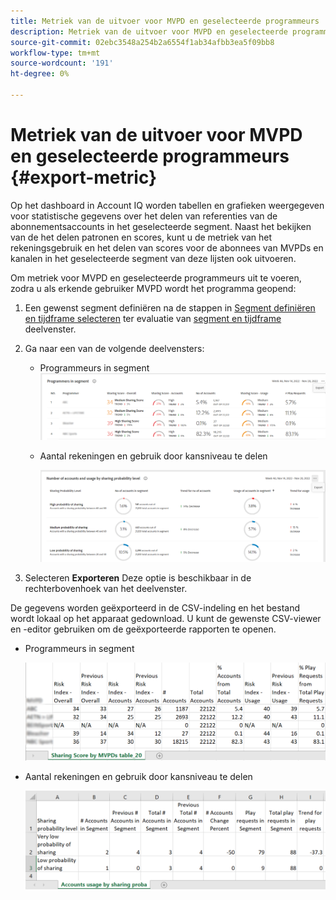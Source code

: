 ```yaml
---
title: Metriek van de uitvoer voor MVPD en geselecteerde programmeurs
description: Metriek van de uitvoer voor MVPD en geselecteerde programmeurs
source-git-commit: 02ebc3548a254b2a6554f1ab34afbb3ea5f09bb8
workflow-type: tm+mt
source-wordcount: '191'
ht-degree: 0%

---
```


# Metriek van de uitvoer voor MVPD en geselecteerde programmeurs {#export-metric}

Op het dashboard in Account IQ worden tabellen en grafieken weergegeven voor statistische gegevens over het delen van referenties van de abonnementsaccounts in het geselecteerde segment. Naast het bekijken van de het delen patronen en scores, kunt u de metriek van het rekeningsgebruik en het delen van scores voor de abonnees van MVPDs en kanalen in het geselecteerde segment van deze lijsten ook uitvoeren.

Om metriek voor MVPD en geselecteerde programmeurs uit te voeren, zodra u als erkende gebruiker MVPD wordt het programma geopend:

1. Een gewenst segment definiëren na de stappen in [Segment definiëren en tijdframe selecteren](/help/AccountIQ/howto-select-segment-timeframe.md) ter evaluatie van [segment en tijdframe](/help/AccountIQ/segments-timeframe.md) deelvenster.

1. Ga naar een van de volgende deelvensters:

   * Programmeurs in segment
     ![](assets/prog-segment-export-option.png)

   * Aantal rekeningen en gebruik door kansniveau te delen

     ![](assets/progr-usage-panel-export.png)

1. Selecteren **Exporteren** Deze optie is beschikbaar in de rechterbovenhoek van het deelvenster.

De gegevens worden geëxporteerd in de CSV-indeling en het bestand wordt lokaal op het apparaat gedownload. U kunt de gewenste CSV-viewer en -editor gebruiken om de geëxporteerde rapporten te openen.

* Programmeurs in segment

  ![](assets/export-progr-in-seg.png)


* Aantal rekeningen en gebruik door kansniveau te delen

  ![](assets/export-acc-usage.png)
